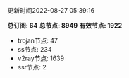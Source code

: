 更新时间2022-08-27 05:39:16

**总订阅: 64**
**总节点: 8949**
**有效节点: 1922**
- trojan节点: 47
- ss节点: 234
- v2ray节点: 1639
- ssr节点: 2
